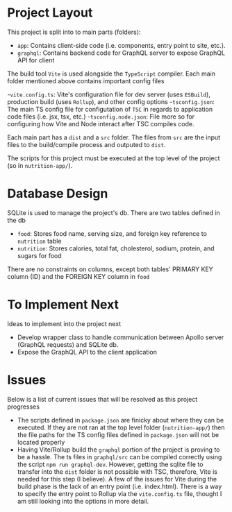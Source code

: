 # Project Layout

This project is split into to main parts (folders):

- `app`: Contains client-side code (i.e. components, entry point to site, etc.).
- `graphql`: Contains backend code for GraphQL server to expose GraphQL API for client

The build tool `Vite` is used alongside the `TypeScript` compiler. Each main folder mentioned above contains important config files

-`vite.config.ts`: Vite's configuration file for dev server (uses `ESBuild`), production build (uses `Rollup`), and other config options -`tsconfig.json`: The main TS config file for configutation of `TSC` in regards to application code files (i.e. jsx, tsx, etc.) -`tsconfig.node.json`: File more so for configuring how Vite and Node interact after TSC compiles code.

Each main part has a `dist` and a `src` folder. The files from `src` are the input files to the build/compile process and outputed to `dist`.

The scripts for this project must be executed at the top level of the project (so in `nutrition-app/`).

# Database Design

SQLite is used to manage the project's db. There are two tables defined in the db

- `food`: Stores food name, serving size, and foreign key reference to `nutrition` table
- `nutrition`: Stores calories, total fat, cholesterol, sodium, protein, and sugars for food

There are no constraints on columns, except both tables' PRIMARY KEY column (ID) and the FOREIGN KEY column in `food`

# To Implement Next

Ideas to implement into the project next

- Develop wrapper class to handle communication between Apollo server (GraphQL requests) and SQLite db.
- Expose the GraphQL API to the client application

# Issues

Below is a list of current issues that will be resolved as this project progresses

- The scripts defined in `package.json` are finicky about where they can be executed. If they are not ran at the top level folder (`nutrition-app/`) then the file paths for the TS config files defined in `package.json` will not be located properly
- Having Vite/Rollup build the `graphql` portion of the project is proving to be a hassle. The ts files in `graphql/src` can be compiled correctly using the script `npm run graphql-dev`. However, getting the sqlite file to transfer into the `dist` folder is not possible with TSC, therefore, Vite is needed for this step (I believe). A few of the issues for Vite during the build phase is the lack of an entry point (i.e. index.html). There is a way to specify the entry point to Rollup via the `vite.config.ts` file, thought I am still looking into the options in more detail.

